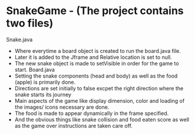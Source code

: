 # SnakeGame - (The project contains two files)
Snake.java 
  - Where everytime a board object is created to run the board.java file.
  - Later it is added to the Jframe and Relative location is set to null.
  - The new snake object is made to setVisible in order for the game to start.
Board.java
  - Setting the snake components (head and body) as well as the food (apple) is primarily done.
  - Directions are set initially to false excpet the right direction where the snake starts its journey
  - Main aspects of the game like display dimension, color and loading of the images/ icons necessary are done.
  - The food is made to appear dynamically in the frame specified. 
  - And the obvious things like snake collision and food eaten score as well as the game over instructions are taken care off.
